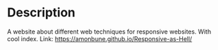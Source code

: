 # Description
A website about different web techniques for responsive websites. With cool index.
Link: https://amonbune.github.io/Responsive-as-Hell/
